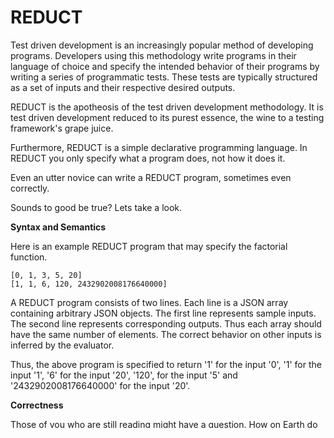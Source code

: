 REDUCT
======

Test driven development is an increasingly popular method of developing programs. Developers using this methodology write programs in their language of choice and specify the intended behavior of their programs by writing a series of programmatic tests. These tests are typically structured as a set of inputs and their respective desired outputs.

REDUCT is the apotheosis of the test driven development methodology. It is test driven development reduced to its purest essence, the wine to a testing framework's grape juice.

Furthermore, REDUCT is a simple declarative programming language. In REDUCT you only specify what a program does, not how it does it.

Even an utter novice can write a REDUCT program, sometimes even correctly.

Sounds to good be true? Lets take a look.

**Syntax and Semantics**

Here is an example REDUCT program that may specify the factorial function.

```
[0, 1, 3, 5, 20]
[1, 1, 6, 120, 2432902008176640000]

```

A REDUCT program consists of two lines. Each line is a JSON array containing arbitrary JSON objects. The first line represents sample inputs. The second line represents corresponding outputs. Thus each array should have the same number of elements. The correct behavior on other inputs is inferred by the evaluator.

Thus, the above program is specified to return '1' for the input '0', '1' for the input '1', '6' for the input '20', '120', for the input '5' and '2432902008176640000' for the input '20'.

**Correctness**

Those of you who are still reading might have a question. How on Earth do we know that's a factorial function? It's just some examples!

There are two different directions from which we can approach a proof.

+ Argument from observation

It so happens that the only way to verify the output of a REDUCT interpreter is to declare an additional input/output pair, which by definition the program will evaluate correctly. Thus, for all observable answers, this REDUCT program matches the factorial function. QED

+ Argument from definition
It passes the tests. The rest of the behavior is inferred correctly. QED

Note that REDUCT provides exactly the same assurances as more traditional and widely used test driven design systems.

**REDUCT in REDUCT**

The following program specifies a REDUCT interpreter written in REDUCT, but only if you want it to.
```
[]
[]
```

Do you want it? I do.

**REDUCT outside REDUCT**

A correct REDUCT interpreter that allows testing of inputs outside the test set is an open research problem. We think this is a fascinating opportunity to join the techniques of machine learning with the principles of programming language theory.

But uhhh, if you don't care about that requirement, you could use a hash table. Cheater.
